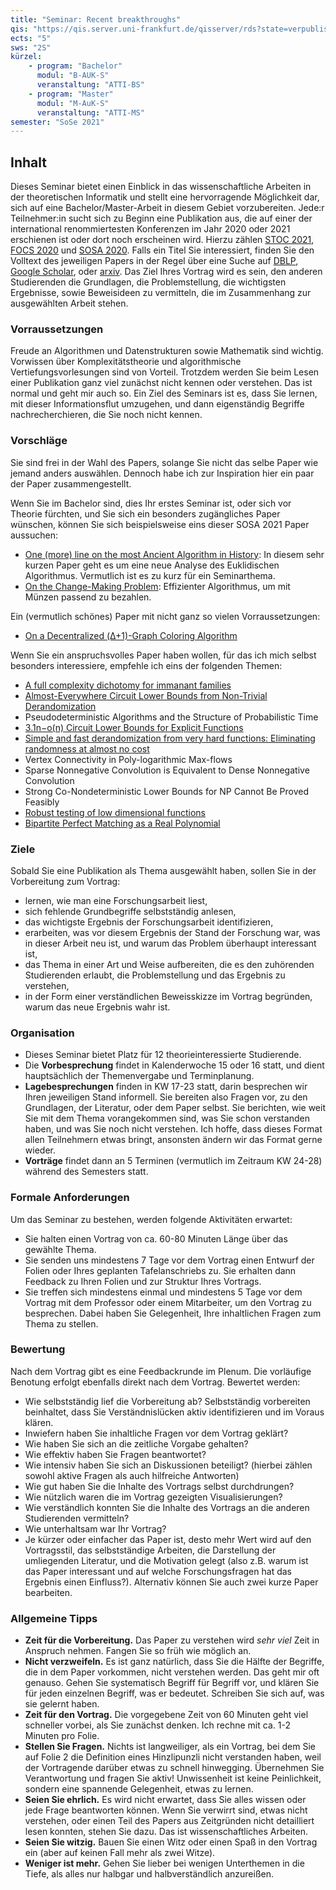 ```yaml
---
title: "Seminar: Recent breakthroughs"
qis: "https://qis.server.uni-frankfurt.de/qisserver/rds?state=verpublish&status=init&vmfile=no&moduleCall=webInfo&publishConfFile=webInfo&publishSubDir=veranstaltung&veranstaltung.veranstid=313517"
ects: "5"
sws: "2S"
kürzel:
    - program: "Bachelor"
      modul: "B-AUK-S"
      veranstaltung: "ATTI-BS"
    - program: "Master"
      modul: "M-AuK-S"
      veranstaltung: "ATTI-MS"
semester: "SoSe 2021"
---
```


## Inhalt

Dieses Seminar bietet einen Einblick in das wissenschaftliche Arbeiten in der theoretischen Informatik und stellt eine hervorragende Möglichkeit dar, sich auf eine Bachelor/Master-Arbeit in diesem Gebiet vorzubereiten.
Jede:r Teilnehmer:in sucht sich zu Beginn eine Publikation aus, die auf einer der international renommiertesten Konferenzen im Jahr 2020 oder 2021 erschienen ist oder dort noch erscheinen wird.
Hierzu zählen [STOC 2021](http://acm-stoc.org/stoc2021/accepted-papers.html), [FOCS 2020](https://dblp.dagstuhl.de/db/conf/focs/focs2020.html) und [SOSA 2020](https://dblp.dagstuhl.de/db/conf/soda/sosa2020.html). Falls ein Titel Sie interessiert, finden Sie den Volltext des jeweiligen Papers in der Regel über eine Suche auf [DBLP](https://dblp.dagstuhl.de/), [Google Scholar](https://scholar.google.com), oder [arxiv](https://arxiv.org).
Das Ziel Ihres Vortrag wird es sein, den anderen Studierenden die Grundlagen, die Problemstellung, die wichtigsten Ergebnisse, sowie Beweisideen zu vermitteln, die im Zusammenhang zur ausgewählten Arbeit stehen.

### Vorraussetzungen

Freude an Algorithmen und Datenstrukturen sowie Mathematik sind wichtig. Vorwissen über Komplexitätstheorie und algorithmische Vertiefungsvorlesungen sind von Vorteil. Trotzdem werden Sie beim Lesen einer Publikation ganz viel zunächst nicht kennen oder verstehen. Das ist normal und geht mir auch so. Ein Ziel des Seminars ist es, dass Sie lernen, mit dieser Informationsflut umzugehen, und dann eigenständig Begriffe nachrecherchieren, die Sie noch nicht kennen.

### Vorschläge
Sie sind frei in der Wahl des Papers, solange Sie nicht das selbe Paper wie jemand anders auswählen. Dennoch habe ich zur Inspiration hier ein paar der Paper zusammengestellt.

Wenn Sie im Bachelor sind, dies Ihr erstes Seminar ist, oder sich vor Theorie fürchten, und Sie sich ein besonders zugängliches Paper wünschen, können Sie sich beispielsweise eins dieser SOSA 2021 Paper aussuchen:
- [One (more) line on the most Ancient Algorithm in History](https://doi.org/10.1137/1.9781611976014.3): In diesem sehr kurzen Paper geht es um eine neue Analyse des Euklidischen Algorithmus. Vermutlich ist es zu kurz für ein Seminarthema.
- [On the Change-Making Problem](https://epubs.siam.org/doi/10.1137/1.9781611976014.7): Effizienter Algorithmus, um mit Münzen passend zu bezahlen.

Ein (vermutlich schönes) Paper mit nicht ganz so vielen Vorraussetzungen:
- [On a Decentralized (Δ+1)-Graph Coloring Algorithm](https://epubs.siam.org/doi/10.1137/1.9781611976014.13)

Wenn Sie ein anspruchsvolles Paper haben wollen, für das ich mich selbst besonders interessiere, empfehle ich eins der folgenden Themen:
- [A full complexity dichotomy for immanant families](https://arxiv.org/abs/2102.04340)
- [Almost-Everywhere Circuit Lower Bounds from Non-Trivial Derandomization](https://eccc.weizmann.ac.il/report/2020/150/)
- Pseudodeterministic Algorithms and the Structure of Probabilistic Time
- [3.1n−o(n) Circuit Lower Bounds for Explicit Functions](https://eccc.weizmann.ac.il/report/2021/023/)
- [Simple and fast derandomization from very hard functions: Eliminating randomness at almost no cost](https://eccc.weizmann.ac.il/report/2020/148/)
- Vertex Connectivity in Poly-logarithmic Max-flows
- Sparse Nonnegative Convolution is Equivalent to Dense Nonnegative Convolution
- Strong Co-Nondeterministic Lower Bounds for NP Cannot Be Proved Feasibly
- [Robust testing of low dimensional functions](https://arxiv.org/abs/2004.11642)
- [Bipartite Perfect Matching as a Real Polynomial](https://arxiv.org/abs/2001.07642)

### Ziele

Sobald Sie eine Publikation als Thema ausgewählt haben, sollen Sie in der Vorbereitung zum Vortrag:
- lernen, wie man eine Forschungsarbeit liest,
- sich fehlende Grundbegriffe selbstständig anlesen,
- das wichtigste Ergebnis der Forschungsarbeit identifizieren,
- erarbeiten, was vor diesem Ergebnis der Stand der Forschung war, was in dieser Arbeit neu ist, und warum das Problem überhaupt interessant ist,
- das Thema in einer Art und Weise aufbereiten, die es den zuhörenden Studierenden erlaubt, die Problemstellung und das Ergebnis zu verstehen,
- in der Form einer verständlichen Beweisskizze im Vortrag begründen, warum das neue Ergebnis wahr ist.


### Organisation

- Dieses Seminar bietet Platz für 12 theorieinteressierte Studierende.
- Die **Vorbesprechung** findet in Kalenderwoche 15 oder 16 statt, und dient hauptsächlich der Themenvergabe und Terminplanung.
- **Lagebesprechungen** finden in KW 17-23 statt, darin besprechen wir Ihren jeweiligen Stand informell. Sie bereiten also Fragen vor, zu den Grundlagen, der Literatur, oder dem Paper selbst. Sie berichten, wie weit Sie mit dem Thema vorangekommen sind, was Sie schon verstanden haben, und was Sie noch nicht verstehen. Ich hoffe, dass dieses Format allen Teilnehmern etwas bringt, ansonsten ändern wir das Format gerne wieder.
- **Vorträge** findet dann an 5 Terminen (vermutlich im Zeitraum KW 24-28) während des Semesters statt.


### Formale Anforderungen

Um das Seminar zu bestehen, werden folgende Aktivitäten erwartet:

- Sie halten einen Vortrag von ca. 60-80 Minuten Länge über das gewählte Thema.
- Sie senden uns mindestens 7 Tage vor dem Vortrag einen Entwurf der Folien oder Ihres geplanten Tafelanschriebs zu. Sie erhalten dann Feedback zu Ihren Folien und zur Struktur Ihres Vortrags.
- Sie treffen sich mindestens einmal und mindestens 5 Tage vor dem Vortrag mit dem Professor oder einem Mitarbeiter, um den Vortrag zu besprechen. Dabei haben Sie Gelegenheit, Ihre inhaltlichen Fragen zum Thema zu stellen.


### Bewertung

Nach dem Vortrag gibt es eine Feedbackrunde im Plenum. Die vorläufige Benotung erfolgt ebenfalls direkt nach dem Vortrag. Bewertet werden:

- Wie selbstständig lief die Vorbereitung ab? Selbstständig vorbereiten beinhaltet, dass Sie Verständnislücken aktiv identifizieren und im Voraus klären.
- Inwiefern haben Sie inhaltliche Fragen vor dem Vortrag geklärt?
- Wie haben Sie sich an die zeitliche Vorgabe gehalten?
- Wie effektiv haben Sie Fragen beantwortet?
- Wie intensiv haben Sie sich an Diskussionen beteiligt? (hierbei zählen sowohl aktive Fragen als auch hilfreiche Antworten)
- Wie gut haben Sie die Inhalte des Vortrags selbst durchdrungen?
- Wie nützlich waren die im Vortrag gezeigten Visualisierungen?
- Wie verständlich konnten Sie die Inhalte des Vortrags an die anderen Studierenden vermitteln?
- Wie unterhaltsam war Ihr Vortrag?
- Je kürzer oder einfacher das Paper ist, desto mehr Wert wird auf den Vortragsstil, das selbstständige Arbeiten, die Darstellung der umliegenden Literatur, und die Motivation gelegt (also z.B. warum ist das Paper interessant und auf welche Forschungsfragen hat das Ergebnis einen Einfluss?). Alternativ können Sie auch zwei kurze Paper bearbeiten.

### Allgemeine Tipps

- **Zeit für die Vorbereitung.** Das Paper zu verstehen wird *sehr viel* Zeit in Anspruch nehmen. Fangen Sie so früh wie möglich an.
- **Nicht verzweifeln.** Es ist ganz natürlich, dass Sie die Hälfte der Begriffe, die in dem Paper vorkommen, nicht verstehen werden. Das geht mir oft genauso. Gehen Sie systematisch Begriff für Begriff vor, und klären Sie für jeden einzelnen Begriff, was er bedeutet. Schreiben Sie sich auf, was sie gelernt haben.
- **Zeit für den Vortrag.** Die vorgegebene Zeit von 60 Minuten geht viel schneller vorbei, als Sie zunächst denken. Ich rechne mit ca. 1-2 Minuten pro Folie.
- **Stellen Sie Fragen.** Nichts ist langweiliger, als ein Vortrag, bei dem Sie auf Folie 2 die Definition eines Hinzlipunzli nicht verstanden haben, weil der Vortragende darüber etwas zu schnell hinwegging. Übernehmen Sie Verantwortung und fragen Sie aktiv! Unwissenheit ist keine Peinlichkeit, sondern eine spannende Gelegenheit, etwas zu lernen.
- **Seien Sie ehrlich.** Es wird nicht erwartet, dass Sie alles wissen oder jede Frage beantworten können. Wenn Sie verwirrt sind, etwas nicht verstehen, oder einen Teil des Papers aus Zeitgründen nicht detailliert lesen konnten, stehen Sie dazu. Das ist wissenschaftliches Arbeiten.
- **Seien Sie witzig.** Bauen Sie einen Witz oder einen Spaß in den Vortrag ein (aber auf keinen Fall mehr als zwei Witze).
- **Weniger ist mehr.** Gehen Sie lieber bei wenigen Unterthemen in die Tiefe, als alles nur halbgar und halbverständlich anzureißen.
